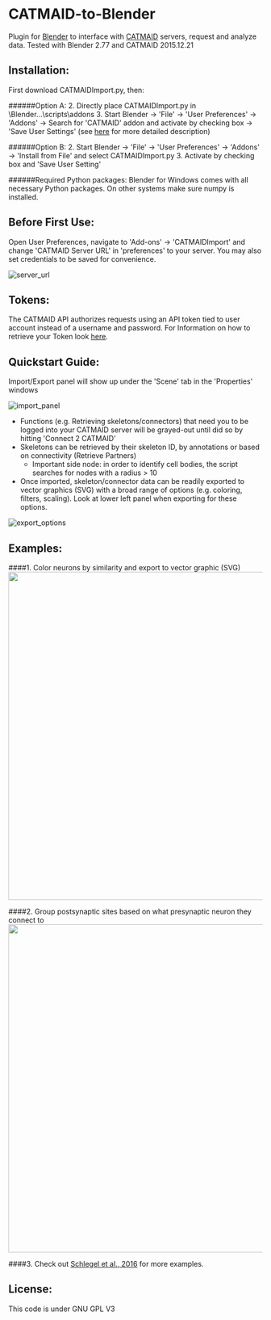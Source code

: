 CATMAID-to-Blender
==================

Plugin for [Blender](www.blender.org "Blender Homepage") to interface with [CATMAID](https://github.com/catmaid/CATMAID "CATMAID Repo") servers, request and analyze data. Tested with Blender 2.77 and CATMAID 2015.12.21

## Installation:
First download CATMAIDImport.py, then:

######Option A:
2. Directly place CATMAIDImport.py in \Blender\...\scripts\addons
3. Start Blender -> 'File' -> 'User Preferences' -> 'Addons' -> Search for 'CATMAID' addon and activate by checking box -> 'Save User Settings' (see [here](http://wiki.blender.org/index.php/Doc:2.6/Manual/Extensions/Python/Add-Ons) for more detailed description)

######Option B:
2. Start Blender -> 'File' -> 'User Preferences' -> 'Addons' -> 'Install from File' and select CATMAIDImport.py
3. Activate by checking box and 'Save User Setting'

######Required Python packages:
Blender for Windows comes with all necessary Python packages.
On other systems make sure numpy is installed.

## Before First Use:
Open User Preferences, navigate to 'Add-ons' -> 'CATMAIDImport' and change 'CATMAID Server URL' in 'preferences' to your server.
You may also set credentials to be saved for convenience.

![server_url](https://cloud.githubusercontent.com/assets/7161148/13985056/9b915b22-f0fa-11e5-8b8f-ecac97405708.PNG)

## Tokens:
The CATMAID API authorizes requests using an API token tied to user account instead of a username and password.
For Information on how to retrieve your Token look [here](http://catmaid.github.io/dev/api.html#api-token).

## Quickstart Guide:
Import/Export panel will show up under the 'Scene' tab in the 'Properties' windows

![import_panel](https://cloud.githubusercontent.com/assets/7161148/5356718/c244a7a6-7f9f-11e4-8cef-b69b3cf20b32.PNG)

- Functions (e.g. Retrieving skeletons/connectors) that need you to be logged into your CATMAID server will be grayed-out until did so by hitting 'Connect 2 CATMAID'
- Skeletons can be retrieved by their skeleton ID, by annotations or based on connectivity (Retrieve Partners)
  - Important side node: in order to identify cell bodies, the script searches for nodes with a radius > 10
- Once imported, skeleton/connector data can be readily exported to vector graphics (SVG) with a broad range of options (e.g. coloring, filters, scaling). Look at lower left panel when exporting for these options.

![export_options](https://cloud.githubusercontent.com/assets/7161148/5356716/bf994da4-7f9f-11e4-8e10-c5c628baab47.PNG)

## Examples:

####1. Color neurons by similarity and export to vector graphic (SVG)
<img src="https://cloud.githubusercontent.com/assets/7161148/14020628/465496f4-f1d8-11e5-899b-5bb1f6baf8b0.png" width="650">


####2. Group postsynaptic sites based on what presynaptic neuron they connect to
<img src="https://cloud.githubusercontent.com/assets/7161148/14020676/7df96468-f1d8-11e5-9f04-aba115112890.png" width="650">

####3. Check out [Schlegel et al., 2016](http://biorxiv.org/content/early/2016/03/21/044990) for more examples.

## License:
This code is under GNU GPL V3
